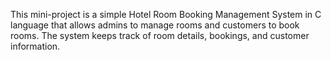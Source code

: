 This mini-project is a simple Hotel Room Booking Management System in C language that allows admins to manage rooms and customers to book rooms. The system keeps track of room details, bookings, and customer information.
